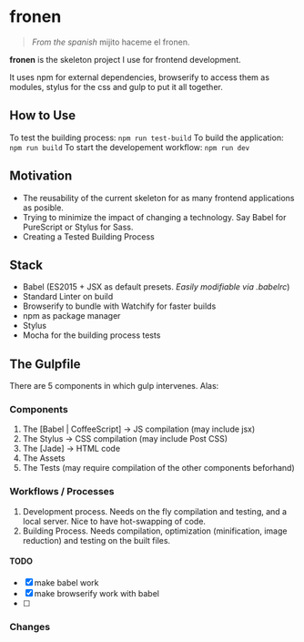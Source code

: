 # fronen

> _From the spanish_ mijito haceme el fronen.

__fronen__ is the skeleton project I use for frontend development.

It uses npm for external dependencies, browserify to access them as modules,
stylus for the css and gulp to put it all together.

## How to Use

To test the building process: `npm run test-build`
To build the application: `npm run build`
To start the developement workflow: `npm run dev`

## Motivation

* The reusability of the current skeleton for as many frontend applications as posible.
* Trying to minimize the impact of changing a technology. Say Babel for PureScript or Stylus for Sass.
* Creating a Tested Building Process

## Stack

* Babel (ES2015 + JSX as default presets. _Easily modifiable via .babelrc_)
* Standard Linter on build
* Browserify to bundle with Watchify for faster builds
* npm as package manager
* Stylus
* Mocha for the building process tests

## The Gulpfile

There are 5 components in which gulp intervenes. Alas:

### Components

1. The [Babel | CoffeeScript] -> JS compilation (may include jsx)
2. The Stylus -> CSS compilation (may include Post CSS)
3. The [Jade] -> HTML code
4. The Assets
5. The Tests (may require compilation of the other components beforhand)

### Workflows / Processes

1. Development process. Needs on the fly compilation and testing, and a local server. Nice to have hot-swapping of code.
2. Building Process. Needs compilation, optimization (minification, image reduction) and testing on the built files.


#### TODO
- [x] make babel work
- [x] make browserify work with babel
- [ ]

### Changes
